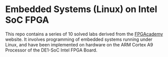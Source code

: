 # Embedded Systems (Linux) on Intel SoC FPGA
This repo contains a series of 10 solved labs derived from the <a href="https://fpgacademy.org/courses.html">FPGAcademy</a> website. It involves programming of embedded systems running under Linux, and have been implemented on hardware on the ARM Cortex A9 Processor of the DE1-SoC Intel FPGA Board.
